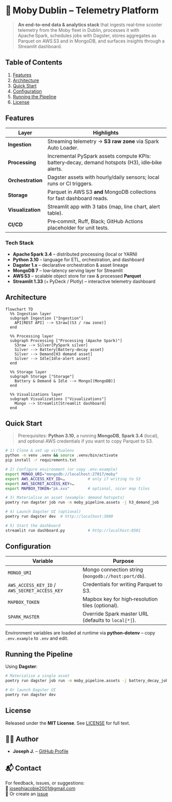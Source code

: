 # 🛴 Moby Dublin – Telemetry Platform

> **An end‑to‑end data & analytics stack** that ingests real‑time scooter telemetry from the Moby fleet in Dublin, processes it with Apache Spark, schedules jobs with Dagster, stores aggregates as Parquet on AWS S3 and in MongoDB, and surfaces insights through a Streamlit dashboard.


## Table of Contents

1. [Features](#features)
2. [Architecture](#architecture)
3. [Quick Start](#quick-start)
4. [Configuration](#configuration)
5. [Running the Pipeline](#running-the-pipeline)
6. [License](#license)


## Features

| Layer | Highlights |
|-------|------------|
| **Ingestion** | Streaming telemetry → **S3 raw zone** via Spark Auto Loader. |
| **Processing** | Incremental PySpark assets compute KPIs: battery‑decay, demand hotspots (H3), idle‑bike alerts. |
| **Orchestration** | Dagster assets with hourly/daily sensors; local runs or CI triggers. |
| **Storage** | Parquet in AWS S3 **and** MongoDB collections for fast dashboard reads. |
| **Visualization** | Streamlit app with 3 tabs (map, line chart, alert table). |
| **CI/CD** | Pre‑commit, Ruff, Black; GitHub Actions placeholder for unit tests. |

### Tech Stack

- **Apache Spark 3.4** – distributed processing (local or YARN)
- **Python 3.10** – language for ETL, orchestration, and dashboard
- **Dagster 1.x** – declarative orchestration & asset lineage
- **MongoDB 7** – low‑latency serving layer for Streamlit
- **AWS S3** – scalable object store for raw & processed **Parquet**
- **Streamlit 1.33** (+ PyDeck / Plotly) – interactive telemetry dashboard

## Architecture

```mermaid
flowchart TD
  %% Ingestion layer
  subgraph Ingestion ["Ingestion"]
    API[REST API] --> S3raw[(S3 / raw zone)]
  end

  %% Processing layer
  subgraph Processing ["Processing (Apache Spark)"]
    S3raw --> Silver[PySpark silver]
    Silver --> Battery[Battery‑decay asset]
    Silver --> Demand[H3 demand asset]
    Silver --> Idle[Idle‑alert asset]
  end

  %% Storage layer
  subgraph Storage ["Storage"]
    Battery & Demand & Idle --> Mongo[(MongoDB)]
  end

  %% Visualizations layer
  subgraph Visualizations ["Visualizations"]
    Mongo --> Streamlit[Streamlit dashboard]
  end
```

## Quick Start

> Prerequisites: **Python 3.10**, a running **MongoDB**, **Spark 3.4** (local), and optional AWS credentials if you want to copy Parquet to S3.

```bash
# 1) Clone & set up virtualenv
python -m venv .venv && source .venv/bin/activate
pip install -r requirements.txt

# 2) Configure environment (or copy .env.example)
export MONGO_URI="mongodb://localhost:27017/moby"
export AWS_ACCESS_KEY_ID=…          # only if writing to S3
export AWS_SECRET_ACCESS_KEY=…
export MAPBOX_TOKEN="pk.xxx"        # optional, nicer map tiles

# 3) Materialise an asset (example: demand hotspots)
poetry run dagster job run -m moby_pipeline.assets -j h3_demand_job

# 4) Launch Dagster UI (optional)
poetry run dagster dev  # http://localhost:3000

# 5) Start the dashboard
streamlit run dashboard.py          # http://localhost:8501
```


## Configuration

| Variable | Purpose |
|----------|---------|
| `MONGO_URI` | Mongo connection string (`mongodb://host:port/db`). |
| `AWS_ACCESS_KEY_ID` / `AWS_SECRET_ACCESS_KEY` | Credentials for writing Parquet to S3. |
| `MAPBOX_TOKEN` | Mapbox key for high‑resolution tiles (optional). |
| `SPARK_MASTER` | Override Spark master URL (defaults to `local[*]`). |

Environment variables are loaded at runtime via **python‑dotenv** – copy `.env.example` to `.env` and edit.


## Running the Pipeline

Using **Dagster**:

```bash
# Materialise a single asset
poetry run dagster job run -m moby_pipeline.assets -j battery_decay_job

# Or launch Dagster UI
poetry run dagster dev
```

## License

Released under the **MIT License**. See [LICENSE](LICENSE) for full text.


## 🙋‍♂️ Author

- **Joseph J.** – [GitHub Profile](https://github.com/JosephJ7)


## 📬 Contact

For feedback, issues, or suggestions:  
📧 josephjacobie2001@gmail.com  
📁 Or create an [issue](https://github.com/JosephJ7/crimedetection-AYS/issues)